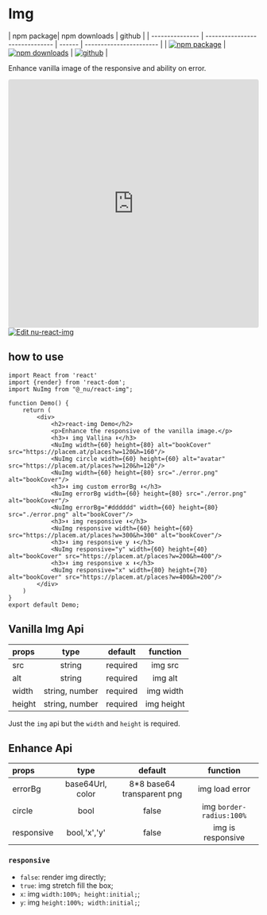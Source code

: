 # Img

| npm package| npm downloads |  github |
| --------------- | ------------------------------ | ------ | ----------------------- |
| [![npm package][npm-badge]][npm-url] | [![npm downloads][npm-downloads]][npm-url] | [![github][git-badge]][git-url] |


[npm-badge]: https://img.shields.io/npm/v/@_nu/react-img.svg
[npm-url]: https://www.npmjs.org/package/@_nu/react-img
[npm-downloads]: https://img.shields.io/npm/dw/@_nu/react-img
[git-url]: https://github.com/nu-system/react-img
[git-badge]: https://img.shields.io/github/stars/nu-system/react-img.svg?style=social

Enhance vanilla image of the responsive and ability on error.


<iframe
     src="https://codesandbox.io/embed/nu-react-img-ibg01?fontsize=14&hidenavigation=1&theme=dark"
     style="width:100%; height:500px; border:0; border-radius: 4px; overflow:hidden;"
     title="nu-react-img"
     allow="geolocation; microphone; camera; midi; vr; accelerometer; gyroscope; payment; ambient-light-sensor; encrypted-media; usb"
     sandbox="allow-modals allow-forms allow-popups allow-scripts allow-same-origin"
   ></iframe>
   
<a target="_blank" href="https://codesandbox.io/s/nu-react-img-ibg01?fontsize=14&hidenavigation=1&theme=dark">
  <img alt="Edit nu-react-img" src="https://codesandbox.io/static/img/play-codesandbox.svg">
</a>

## how to use

```JSX
import React from 'react'
import {render} from 'react-dom';
import NuImg from "@_nu/react-img";

function Demo() {
    return (
        <div>
            <h2>react-img Demo</h2>
            <p>Enhance the responsive of the vanilla image.</p>
            <h3>⬇️ img Vallina ⬇️</h3>
            <NuImg width={60} height={80} alt="bookCover" src="https://placem.at/places?w=120&h=160"/>
            <NuImg circle width={60} height={60} alt="avatar" src="https://placem.at/places?w=120&h=120"/>
            <NuImg width={60} height={80} src="./error.png" alt="bookCover"/>
            <h3>⬇️ img custom errorBg ⬇️</h3>
            <NuImg errorBg width={60} height={80} src="./error.png" alt="bookCover"/>
            <NuImg errorBg="#dddddd" width={60} height={80} src="./error.png" alt="bookCover"/>
            <h3>⬇️ img responsive ⬇️</h3>
            <NuImg responsive width={60} height={60} src="https://placem.at/places?w=300&h=300" alt="bookCover"/>
            <h3>⬇️ img responsive y ⬇️</h3>
            <NuImg responsive="y" width={60} height={40} alt="bookCover" src="https://placem.at/places?w=200&h=400"/>
            <h3>⬇️ img responsive x ⬇️</h3>
            <NuImg responsive="x" width={80} height={70} alt="bookCover" src="https://placem.at/places?w=400&h=200"/>
        </div>
    )
}
export default Demo;
```

## Vanilla Img Api

| props   | type | default | function |
|:-----|:-----:|:-----:|:-----:|
| src | string | required | img src |
| alt | string | required | img alt |
| width | string, number | required | img width |
| height | string, number | required | img height |

Just the `img` api but the `width` and `height` is required.

## Enhance Api

| props   | type | default | function |
|:-----|:-----:|:-----:|:-----:|
| errorBg | base64Url, color | 8*8 base64 transparent png | img load error |
| circle | bool | false | img `border-radius:100%` |
| responsive | bool,'x','y' | false | img is responsive |

### `responsive`

- `false`: render img directly;
- `true`: img stretch fill the box;
- `x`: img `width:100%; height:initial;`;
- `y`: img `height:100%; width:initial;`;

